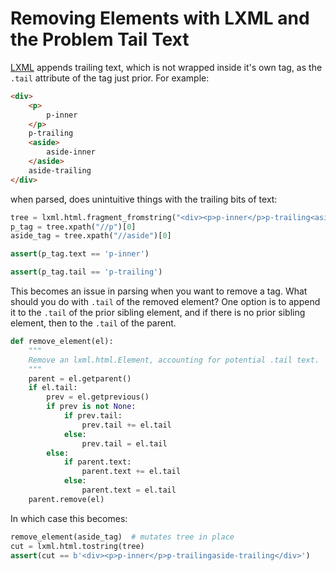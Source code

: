 # Removing Elements with LXML and the Problem Tail Text

[LXML](https://github.com/lxml/lxml) appends trailing text, which is not wrapped inside it's own tag, as the `.tail` attribute of the tag just prior. For example:

```html
<div>
    <p>
        p-inner
    </p>
    p-trailing
    <aside>
        aside-inner
    </aside>
    aside-trailing
</div>
```

when parsed, does unintuitive things with the trailing bits of text:

```python
tree = lxml.html.fragment_fromstring("<div><p>p-inner</p>p-trailing<aside>aside-inner</aside>aside-trailing</div>")
p_tag = tree.xpath("//p")[0]
aside_tag = tree.xpath("//aside")[0]

assert(p_tag.text == 'p-inner')

assert(p_tag.tail == 'p-trailing')
```

This becomes an issue in parsing when you want to remove a tag. What should you do with `.tail` of the removed element? One option is to append it to the `.tail` of the prior sibling element, and if there is no prior sibling element, then to the `.tail` of the parent.

```python
def remove_element(el):
    """
    Remove an lxml.html.Element, accounting for potential .tail text.
    """
    parent = el.getparent()
    if el.tail:
        prev = el.getprevious()
        if prev is not None:
            if prev.tail:
                prev.tail += el.tail
            else:
                prev.tail = el.tail
        else:
            if parent.text:
                parent.text += el.tail
            else:
                parent.text = el.tail
    parent.remove(el)
```

In which case this becomes:

```python
remove_element(aside_tag)  # mutates tree in place
cut = lxml.html.tostring(tree)
assert(cut == b'<div><p>p-inner</p>p-trailingaside-trailing</div>')
```

